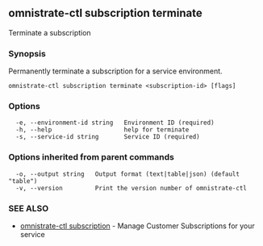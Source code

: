## omnistrate-ctl subscription terminate

Terminate a subscription

### Synopsis

Permanently terminate a subscription for a service environment.

```
omnistrate-ctl subscription terminate <subscription-id> [flags]
```

### Options

```
  -e, --environment-id string   Environment ID (required)
  -h, --help                    help for terminate
  -s, --service-id string       Service ID (required)
```

### Options inherited from parent commands

```
  -o, --output string   Output format (text|table|json) (default "table")
  -v, --version         Print the version number of omnistrate-ctl
```

### SEE ALSO

- [omnistrate-ctl subscription](omnistrate-ctl_subscription.md) - Manage Customer Subscriptions for your service

